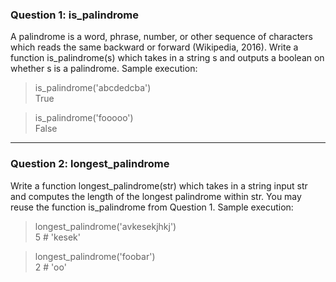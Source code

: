 ### Question 1: is_palindrome
A palindrome is a word, phrase, number, or other sequence of characters which reads the same backward or forward (Wikipedia, 2016).
Write a function is_palindrome(s) which takes in a string s and outputs a boolean on whether s is a palindrome.
Sample execution:
> is_palindrome('abcdedcba')<br>
True

> is_palindrome('fooooo')<br> 
False

---

### Question 2: longest_palindrome
Write a function longest_palindrome(str) which takes in a string input str and computes the length of the longest palindrome within str. You may reuse the function is_palindrome from Question 1.
Sample execution:
> longest_palindrome('avkesekjhkj')<br>
5 # 'kesek'

> longest_palindrome('foobar')<br>
2 # 'oo'